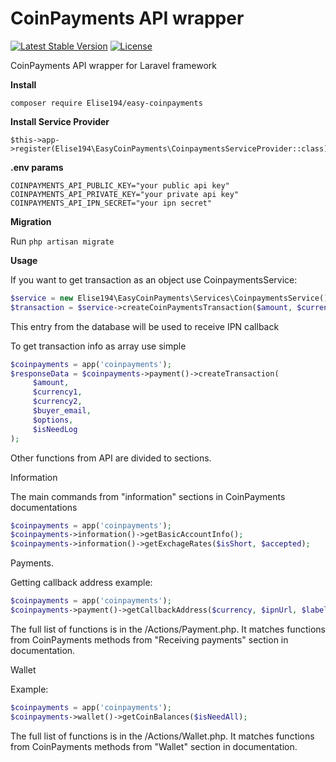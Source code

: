 # CoinPayments API wrapper

[![Latest Stable Version](https://poser.pugx.org/elise194/easy-coinpayments/version)](https://packagist.org/packages/elise194/easy-coinpayments)
[![License](https://poser.pugx.org/elise194/easy-coinpayments/license)](https://packagist.org/packages/elise194/easy-coinpayments)

 CoinPayments API wrapper for Laravel framework
 
**Install**
 
 `composer require Elise194/easy-coinpayments`
 
**Install Service Provider**
 
 `````
 $this->app->register(Elise194\EasyCoinPayments\CoinpaymentsServiceProvider::class);
`````
 
**.env params**

`````
COINPAYMENTS_API_PUBLIC_KEY="your public api key"
COINPAYMENTS_API_PRIVATE_KEY="your private api key"
COINPAYMENTS_API_IPN_SECRET="your ipn secret"
`````
 
 **Migration**
  
Run `php artisan migrate`

**Usage**

If you want to get transaction as an object use CoinpaymentsService:

`````php
$service = new Elise194\EasyCoinPayments\Services\CoinpaymentsService();
$transaction = $service->createCoinPaymentsTransaction($amount, $currency1, $currency2, $buyerEmail);
`````

This entry from the database will be used to receive IPN callback

To get transaction info as array use simple
`````php
$coinpayments = app('coinpayments');
$responseData = $coinpayments->payment()->createTransaction(
     $amount,
     $currency1,
     $currency2,
     $buyer_email,
     $options,
     $isNeedLog
);
`````

Other functions from API are divided to sections.

Information

The main commands from "information" sections in CoinPayments documentations

````php
$coinpayments = app('coinpayments');
$coinpayments->information()->getBasicAccountInfo();
$coinpayments->information()->getExchageRates($isShort, $accepted);
```` 

Payments.

Getting callback address example:
````php
$coinpayments = app('coinpayments');
$coinpayments->payment()->getCallbackAddress($currency, $ipnUrl, $label);
```` 

The full list of functions is in the /Actions/Payment.php. It matches functions from CoinPayments methods from "Receiving payments" section in documentation.

Wallet

Example:
```php
$coinpayments = app('coinpayments');
$coinpayments->wallet()->getCoinBalances($isNeedAll);
```

The full list of functions is in the /Actions/Wallet.php. It matches functions from CoinPayments methods from "Wallet" section in documentation.
